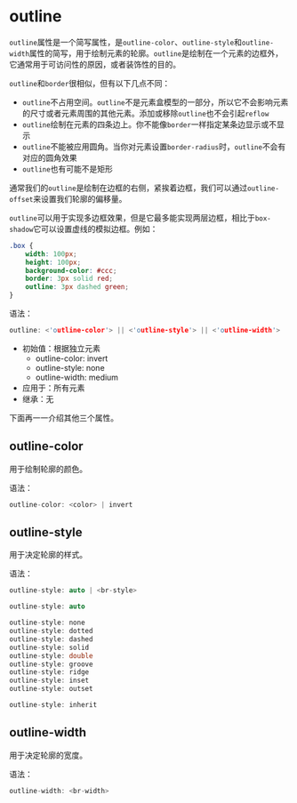 outline
========

`outline`属性是一个简写属性，是`outline-color`、`outline-style`和`outline-width`属性的简写，用于绘制元素的轮廓。`outline`是绘制在一个元素的边框外，它通常用于可访问性的原因，或者装饰性的目的。

`outline`和`border`很相似，但有以下几点不同：

 - `outline`不占用空间。`outline`不是元素盒模型的一部分，所以它不会影响元素的尺寸或者元素周围的其他元素。添加或移除`outline`也不会引起`reflow`
 - `outline`绘制在元素的四条边上。你不能像`border`一样指定某条边显示或不显示
 - `outline`不能被应用圆角。当你对元素设置`border-radius`时，`outline`不会有对应的圆角效果
 - `outline`也有可能不是矩形

通常我们的`outline`是绘制在边框的右侧，紧挨着边框，我们可以通过`outline-offset`来设置我们轮廓的偏移量。

`outline`可以用于实现多边框效果，但是它最多能实现两层边框，相比于`box-shadow`它可以设置虚线的模拟边框。例如：

```css
.box {
    width: 100px;
    height: 100px;
    background-color: #ccc;
    border: 3px solid red;
    outline: 3px dashed green;
}
```

语法：

```c
outline: <'outline-color'> || <'outline-style'> || <'outline-width'>
```

 - 初始值：根据独立元素
   - outline-color: invert
   - outline-style: none
   - outline-width: medium
 - 应用于：所有元素
 - 继承：无

下面再一一介绍其他三个属性。

## outline-color

用于绘制轮廓的颜色。

语法：

```c
outline-color: <color> | invert
```

## outline-style

用于决定轮廓的样式。

语法：

```c
outline-style: auto | <br-style>
```

```c
outline-style: auto

outline-style: none
outline-style: dotted
outline-style: dashed
outline-style: solid
outline-style: double
outline-style: groove
outline-style: ridge
outline-style: inset
outline-style: outset

outline-style: inherit
```

## outline-width

用于决定轮廓的宽度。

语法：

```c
outline-width: <br-width>
```